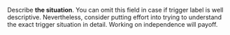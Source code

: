 Describe __the situation__. You can omit this field in case if trigger label is well descriptive. Nevertheless, consider putting effort into trying to understand the exact trigger situation in detail. Working on independence will payoff.